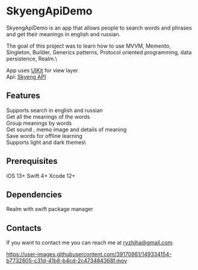 # SkyengApiDemo

SkyengApiDemo is an app that allows people to search words and phrases and get their meanings in english and russian.

The goal of this project was to learn how to use MVVM, Memento, Singleton, Builder, Generics patterns, Protocol oriented programming, data persistence, Realm.\

App uses  [UIKit](https://developer.apple.com/documentation/uikit) for view layer.\
Api: [Skyeng API](https://dictionary.skyeng.ru/doc/api/external)


## Features
Supports search in english and russian\
Get all the meanings of the words\
Group meanings by words\
Get sound , memo image and details of meaning\
Save words for offline learning\
Supports light and dark themes\
## Prerequisites

iOS 13+
Swift 4+
Xcode 12+

## Dependencies
Realm with swift package manager

## Contacts
If you want to contact me you can reach me at <ryzhiha@gmail.com>.


https://user-images.githubusercontent.com/39170861/149334154-b7732805-c31d-41b8-b4cd-2c473484368f.mov

